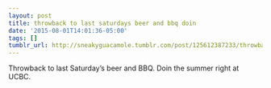 ```yaml
---
layout: post
title: throwback to last saturdays beer and bbq doin
date: '2015-08-01T14:01:36-05:00'
tags: []
tumblr_url: http://sneakyguacamole.tumblr.com/post/125612387233/throwback-to-last-saturdays-beer-and-bbq-doin
---
```

Throwback to last Saturday’s beer and BBQ. Doin the summer right at UCBC.
